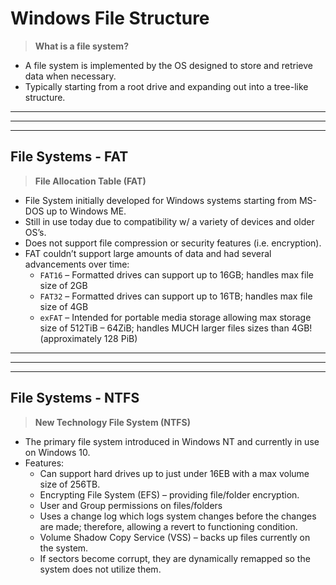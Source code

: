 # Windows File Structure

> **What is a file system?**
- A file system is implemented by the OS designed to store and retrieve data when necessary.
- Typically starting from a root drive and expanding out into a tree-like structure.

---
---
---

## **File Systems - FAT**

> **File Allocation Table (FAT)**
- File System initially developed for Windows systems starting from MS-DOS up to Windows ME.
- Still in use today due to compatibility w/ a variety of devices and older OS’s. 
- Does not support file compression or security features (i.e. encryption).
- FAT couldn’t support large amounts of data and had several advancements over time:
    - `FAT16` – Formatted drives can support up to 16GB; handles max file size of 2GB
    - `FAT32` – Formatted drives can support up to 16TB; handles max file size of 4GB
    - `exFAT` – Intended for portable media storage allowing max storage size of 512TiB – 64ZiB; handles MUCH larger files sizes than 4GB! (approximately 128 PiB)

---
---
---

## **File Systems - NTFS**

> **New Technology File System (NTFS)**
- The primary file system introduced in Windows NT and currently in use on Windows 10. 
- Features:
    - Can support hard drives up to just under 16EB with a max volume size of 256TB.
    - Encrypting File System (EFS) – providing file/folder encryption.
    - User and Group permissions on files/folders 
    - Uses a change log which logs system changes before the changes are made; therefore, allowing a revert to functioning condition.
    - Volume Shadow Copy Service (VSS) – backs up files currently on the system.
    - If sectors become corrupt, they are dynamically remapped so the system does not utilize them.